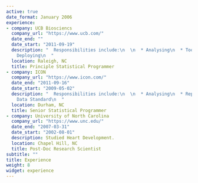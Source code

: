 ```yaml
---
active: true
date_format: January 2006
experience:
- company: UCB Biosciencs
  company_url: "https://www.ucb.com/"
  date_end: ""
  date_start: "2011-09-19"
  description: "  Responsibilities include:\n  \n  * Analysing\n  * Tool Building\n  *
    Deploying\n  "
  location: Raleigh, NC
  title: Principle Statistical Programmer
- company: ICON
  company_url: "https://www.icon.com/"
  date_end: "2011-09-16"
  date_start: "2009-05-02"
  description: "  Responsibilities include:\n  \n  * Analysing\n  * Reporting\n  *
    Data Standard\n  "
  location: Durham, NC
  title: Senior Statistical Programmer
- company: University of North Carolina
  company_url: "https://www.unc.edu/"
  date_end: "2007-03-31"
  date_start: "2002-08-01"
  description: Studied Heart Development.
  location: Chapel Hill, NC
  title: Post-Doc Research Scientist
subtitle: ""
title: Experience
weight: 8
widget: experience
---
```


